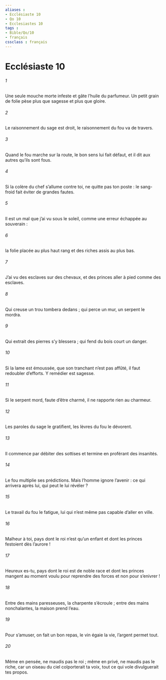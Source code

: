 ```yaml
---
aliases : 
- Ecclésiaste 10
- Qo 10
- Ecclesiastes 10
tags : 
- Bible/Qo/10
- français
cssclass : français
---
```


# Ecclésiaste 10

###### 1
Une seule mouche morte
infeste et gâte l’huile du parfumeur.
Un petit grain de folie
pèse plus que sagesse et plus que gloire.
###### 2
Le raisonnement du sage est droit,
le raisonnement du fou va de travers.
###### 3
Quand le fou marche sur la route,
le bon sens lui fait défaut,
et il dit aux autres qu’ils sont fous.
###### 4
Si la colère du chef s’allume contre toi,
ne quitte pas ton poste :
le sang-froid fait éviter de grandes fautes.
###### 5
Il est un mal que j’ai vu sous le soleil,
comme une erreur échappée au souverain :
###### 6
la folie placée au plus haut rang
et des riches assis au plus bas.
###### 7
J’ai vu des esclaves sur des chevaux,
et des princes aller à pied comme des esclaves.
###### 8
Qui creuse un trou tombera dedans ;
qui perce un mur, un serpent le mordra.
###### 9
Qui extrait des pierres s’y blessera ;
qui fend du bois court un danger.
###### 10
Si la lame est émoussée,
que son tranchant n’est pas affûté,
il faut redoubler d’efforts.
Y remédier est sagesse.
###### 11
Si le serpent mord, faute d’être charmé,
il ne rapporte rien au charmeur.
###### 12
Les paroles du sage le gratifient,
les lèvres du fou le dévorent.
###### 13
Il commence par débiter des sottises
et termine en proférant des insanités.
###### 14
Le fou multiplie ses prédictions.
Mais l’homme ignore l’avenir :
ce qui arrivera après lui,
qui peut le lui révéler ?
###### 15
Le travail du fou le fatigue,
lui qui n’est même pas capable d’aller en ville.
###### 16
Malheur à toi,
pays dont le roi n’est qu’un enfant
et dont les princes festoient dès l’aurore !
###### 17
Heureux es-tu,
pays dont le roi est de noble race
et dont les princes mangent au moment voulu
pour reprendre des forces et non pour s’enivrer !
###### 18
Entre des mains paresseuses, la charpente s’écroule ;
entre des mains nonchalantes, la maison prend l’eau.
###### 19
Pour s’amuser, on fait un bon repas,
le vin égaie la vie,
l’argent permet tout.
###### 20
Même en pensée, ne maudis pas le roi ;
même en privé, ne maudis pas le riche,
car un oiseau du ciel colporterait ta voix,
tout ce qui vole divulguerait tes propos.
